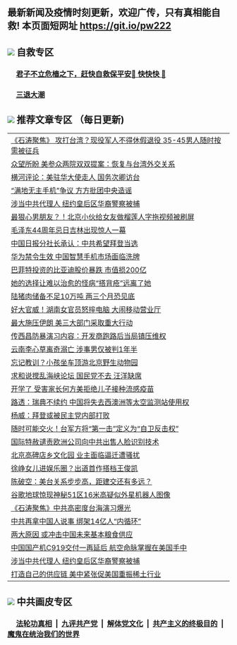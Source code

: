 ## 最新新闻及疫情时刻更新，欢迎广传，只有真相能自救! 本页面短网址 https://git.io/pw222



## <img src="https://img.icons8.com/cute-clipart/2x/circled-right.png">  自救专区

 ### &nbsp;&nbsp;&nbsp;&nbsp; [君子不立危樯之下，赶快自救保平安🍎 快快快 📩](https://github.com/pwgy/td/blob/master/README.md)
 
 ### &nbsp;&nbsp;&nbsp;&nbsp; [三退大潮](https://is.gd/fCPoKo) 
 
## <img src="https://img.icons8.com/cute-clipart/2x/circled-right.png"> 推荐文章专区 （每日更新)

<Table>
<tr><td colspan="2" align="left"><a href="https://xtzouyjd.xhuyd.press/?name=c1226122&key=encdeuyadochlaxz&from=pw2">《石涛聚焦》 攻打台湾？现役军人不得休假退役 35-45男人随时按需被征兵</a></td></tr>
<tr><td colspan="2" align="left"><a href="https://xtzouyjd.xhuyd.press/?name=c1226165&key=encdeuyadochlaxz&from=pw2">众望所盼 美参众两院双双提案：恢复与台湾外交关系</a></td></tr>
<tr><td colspan="2" align="left"><a href="https://xtzouyjd.xhuyd.press/?name=c1226173&key=encdeuyadochlaxz&from=pw2">横河评论：美驻华大使走人 国务次卿访台</a></td></tr>
<tr><td colspan="2" align="left"><a href="https://xtzouyjd.xhuyd.press/?name=c1226135&key=encdeuyadochlaxz&from=pw2">“满地无主手机”争议 方方批团中央造谣</a></td></tr>
<tr><td colspan="2" align="left"><a href="https://xtzouyjd.xhuyd.press/?name=c1226163&key=encdeuyadochlaxz&from=pw2">涉当中共代理人 纽约皇后区华裔警察被捕</a></td></tr>
<tr><td colspan="2" align="left"><a href="https://xtzouyjd.xhuyd.press/?name=c1226142&key=encdeuyadochlaxz&from=pw2">最狠心男朋友？！北京小伙给女友做榴莲人字拖视频被刷屏</a></td></tr>
<tr><td colspan="2" align="left"><a href="https://xtzouyjd.xhuyd.press/?name=c1226140&key=encdeuyadochlaxz&from=pw2">毛泽东44周年忌日吉林出现惊人一幕</a></td></tr>
<tr><td colspan="2" align="left"><a href="https://xtzouyjd.xhuyd.press/?name=c1226166&key=encdeuyadochlaxz&from=pw2">中国日报分社长承认：中共希望拜登当选</a></td></tr>
<tr><td colspan="2" align="left"><a href="https://xtzouyjd.xhuyd.press/?name=c1226138&key=encdeuyadochlaxz&from=pw2">华为禁令生效 中国智慧手机市场面临洗牌</a></td></tr>
<tr><td colspan="2" align="left"><a href="https://xtzouyjd.xhuyd.press/?name=c1226171&key=encdeuyadochlaxz&from=pw2">巴菲特投资的比亚迪股价暴跌 市值损200亿</a></td></tr>
<tr><td colspan="2" align="left"><a href="https://xtzouyjd.xhuyd.press/?name=c1226172&key=encdeuyadochlaxz&from=pw2">她的选择让难以治愈的怪病“搭背疮”远离了她</a></td></tr>
<tr><td colspan="2" align="left"><a href="https://xtzouyjd.xhuyd.press/?name=c1226170&key=encdeuyadochlaxz&from=pw2">陆猪肉储备不足10万吨 两三个月恐见底</a></td></tr>
<tr><td colspan="2" align="left"><a href="https://xtzouyjd.xhuyd.press/?name=c1226141&key=encdeuyadochlaxz&from=pw2">好大官威！湖南女官员怒摔电脑 大闹移动营业厅</a></td></tr>
<tr><td colspan="2" align="left"><a href="https://xtzouyjd.xhuyd.press/?name=c1226162&key=encdeuyadochlaxz&from=pw2">最大施压伊朗 美三大部门采取重大行动</a></td></tr>
<tr><td colspan="2" align="left"><a href="https://xtzouyjd.xhuyd.press/?name=c1226185&key=encdeuyadochlaxz&from=pw2">传西昌防暴演习内容：开发商跑路后当局镇压维权</a></td></tr>
<tr><td colspan="2" align="left"><a href="https://xtzouyjd.xhuyd.press/?name=c1226179&key=encdeuyadochlaxz&from=pw2">云南李心草离奇溺亡 涉事男仅被判1年半</a></td></tr>
<tr><td colspan="2" align="left"><a href="https://xtzouyjd.xhuyd.press/?name=c1226176&key=encdeuyadochlaxz&from=pw2">忘记教训？小孩坐车顶游北京野生动物园</a></td></tr>
<tr><td colspan="2" align="left"><a href="https://xtzouyjd.xhuyd.press/?name=c1226181&key=encdeuyadochlaxz&from=pw2">求和说搅乱海峡论坛 国民党不去 汪洋缺席</a></td></tr>
<tr><td colspan="2" align="left"><a href="https://xtzouyjd.xhuyd.press/?name=c1226177&key=encdeuyadochlaxz&from=pw2">开学了 受害家长何方美拒绝儿子接种流感疫苗</a></td></tr>
<tr><td colspan="2" align="left"><a href="https://xtzouyjd.xhuyd.press/?name=c1226125&key=encdeuyadochlaxz&from=pw2">路透：瑞典不续约 中国将失去西澳洲等太空监测站使用权</a></td></tr>
<tr><td colspan="2" align="left"><a href="https://xtzouyjd.xhuyd.press/?name=c1226143&key=encdeuyadochlaxz&from=pw2">杨威：拜登或被民主党内部打败</a></td></tr>
<tr><td colspan="2" align="left"><a href="https://xtzouyjd.xhuyd.press/?name=c1226133&key=encdeuyadochlaxz&from=pw2">随时可能交火！台军方将“第一击”定义为“自卫反击权”</a></td></tr>
<tr><td colspan="2" align="left"><a href="https://xtzouyjd.xhuyd.press/?name=c1226167&key=encdeuyadochlaxz&from=pw2">国际特赦谴责欧洲公司向中共出售人脸识别技术</a></td></tr>
<tr><td colspan="2" align="left"><a href="https://xtzouyjd.xhuyd.press/?name=c1226178&key=encdeuyadochlaxz&from=pw2">北京高碑店乡文化园 业主面临逼迁遭骚扰</a></td></tr>
<tr><td colspan="2" align="left"><a href="https://xtzouyjd.xhuyd.press/?name=c1226183&key=encdeuyadochlaxz&from=pw2">徐峥女儿进娱乐圈？出道首作搭档王俊凯</a></td></tr>
<tr><td colspan="2" align="left"><a href="https://xtzouyjd.xhuyd.press/?name=c1226132&key=encdeuyadochlaxz&from=pw2">陈破空：美台关系步步高，距建交还有多远？</a></td></tr>
<tr><td colspan="2" align="left"><a href="https://xtzouyjd.xhuyd.press/?name=c1226174&key=encdeuyadochlaxz&from=pw2">谷歌地球惊现神秘51区16米高疑似外星机器人图像</a></td></tr>
<tr><td colspan="2" align="left"><a href="https://xtzouyjd.xhuyd.press/?name=c1226123&key=encdeuyadochlaxz&from=pw2">《石涛聚焦》中共高密度台海演习爆光</a></td></tr>
<tr><td colspan="2" align="left"><a href="https://xtzouyjd.xhuyd.press/?name=c1226128&key=encdeuyadochlaxz&from=pw2">中共再拿中国人说事 绑架14亿人“内循环”</a></td></tr>
<tr><td colspan="2" align="left"><a href="https://xtzouyjd.xhuyd.press/?name=c1226155&key=encdeuyadochlaxz&from=pw2">两大原因 或冲击中国未来基本粮食供应</a></td></tr>
<tr><td colspan="2" align="left"><a href="https://xtzouyjd.xhuyd.press/?name=c1226118&key=encdeuyadochlaxz&from=pw2">中国国产机C919交付一再延后 航空命脉掌握在美国手中</a></td></tr>
<tr><td colspan="2" align="left"><a href="https://xtzouyjd.xhuyd.press/?name=c1226136&key=encdeuyadochlaxz&from=pw2">涉当中共代理人 纽约皇后区华裔警察被捕</a></td></tr>
<tr><td colspan="2" align="left"><a href="https://xtzouyjd.xhuyd.press/?name=c1226169&key=encdeuyadochlaxz&from=pw2">打造自己的供应链 美中紧张促美国重振稀土行业</a></td></tr>

 </Table>
 
## <img src="https://img.icons8.com/cute-clipart/2x/circled-right.png"> 中共画皮专区


 ### &nbsp;&nbsp;&nbsp;&nbsp; [法轮功真相](https://github.com/begood0513/basic/blob/master/README.md) &nbsp;|&nbsp; [九评共产党](https://github.com/begood0513/9ping.md/blob/master/README.md) &nbsp;|&nbsp; [解体党文化](https://github.com/begood0513/jtdwh.md/blob/master/README.md)   &nbsp;|&nbsp; [共产主义的终极目的](https://github.com/begood0513/gczydzjmd.md/blob/master/README.md) &nbsp;|&nbsp; [魔鬼在统治我们的世界](https://github.com/begood0513/gczydzjmd.md/blob/master/README.md) 

